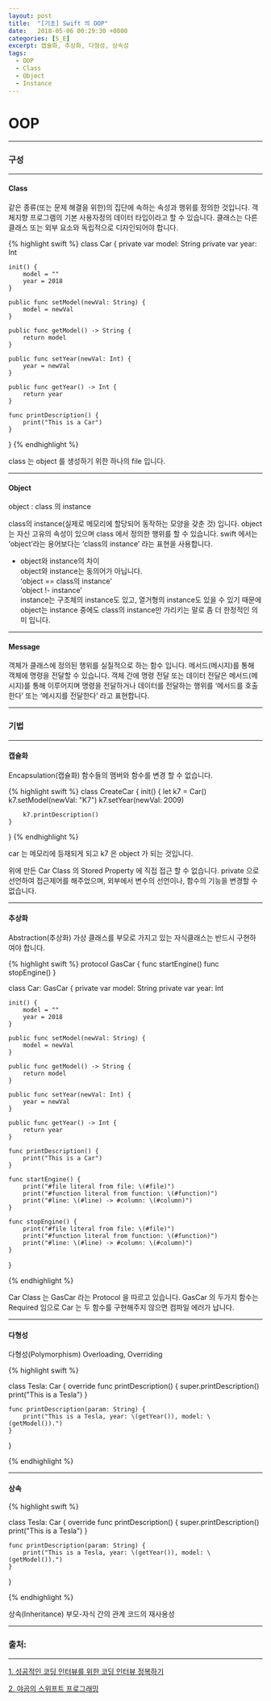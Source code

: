 ```yaml
---
layout: post
title:  "[기초] Swift 의 OOP"
date:   2018-05-06 00:29:30 +0800
categories: [S_E]
excerpt: 캡슐화, 추상화, 다형성, 상속성
tags:
  - OOP
  - Class
  - Object
  - Instance
---
```


# OOP
---

<h3> 구성 </h3>

---

<h4>Class</h4>
같은 종류(또는 문제 해결을 위한)의 집단에 속하는 속성과 행위를 정의한 것입니다. 객체지향 프로그램의 기본 사용자정의 데이터 타입이라고 할 수 있습니다. 클래스는 다른 클래스 또는 외부 요소와 독립적으로 디자인되어야 합니다.

{% highlight swift %}
class Car {
    private var model: String
    private var year: Int
    
    init() {
        model = ""
        year = 2018
    }
    
    public func setModel(newVal: String) {
        model = newVal
    }
    
    public func getModel() -> String {
        return model
    }
    
    public func setYear(newVal: Int) {
        year = newVal
    }
    
    public func getYear() -> Int {
        return year
    }

    func printDescription() {
        print("This is a Car")
    }
}
{% endhighlight %}

class 는 object 를 생성하기 위한 하나의 file 입니다.

---

<h4>Object</h4>
object : class 의 instance

class의 instance(실제로 메모리에 할당되어 동작하는 모양을 갖춘 것) 입니다. object는 자신 고유의 속성이 있으며 class 에서 정의한 행위를 할 수 있습니다. swift 에서는 ‘object’라는 용어보다는 ‘class의 instance’ 라는 표현을 사용합니다.

* object와 instance의 차이<br />
object와 instance는 동의어가 아닙니다. <br />
‘object == class의 instance’<br />
‘object !- instance’<br />
instance는 구조체의 instance도 있고, 열거형의 instance도 있을 수 있기 때문에 object는 instance 중에도 class의 instance만 가리키는 말로 좀 더 한정적인 의미 입니다.<br />

---

<h4>Message</h4>
객체가 클래스에 정의된 행위를 실질적으로 하는 함수 입니다. 메서드(메시지)를 통해 객체에 명령을 전달할 수 있습니다. 객체 간에 명령 전달 또는 데이터 전달은 메서드(메시지)를 통해 이루어지며 명령을 전달하거나 데이터를 전달하는 행위를 ‘메서드를 호출한다’ 또는 ‘메시지를 전달한다’ 라고 표현합니다.

---

<h3> 기법 </h3>

---

<h4> 캡슐화 </h4>

Encapsulation(캡슐화)
함수들의 맴버와 함수를 변경 할 수 없습니다.

{% highlight swift %}
class CreateCar {
    init() {
        let k7 = Car()
        k7.setModel(newVal: "K7")
        k7.setYear(newVal: 2009)
        
        k7.printDescription()
    }
}
{% endhighlight %}

car 는 메모리에 등재되게 되고
k7 은 object 가 되는 것입니다.

위에 만든 Car Class 의 Stored Property 에 직접 접근 할 수 없습니다.
private 으로 선언하여 접근제어를 해주었으며, 외부에서 변수의 선언이나, 함수의 기능을 변경할 수 없습니다.

---

<h4> 추상화 </h4>

Abstraction(추상화)
가상 클래스를 부모로 가지고 있는 자식클래스는 반드시 구현하여야 합니다.

{% highlight swift %}
protocol GasCar {
    func startEngine()
    func stopEngine()
}

class Car: GasCar {
    private var model: String
    private var year: Int
    
    init() {
        model = ""
        year = 2018
    }
    
    public func setModel(newVal: String) {
        model = newVal
    }
    
    public func getModel() -> String {
        return model
    }
    
    public func setYear(newVal: Int) {
        year = newVal
    }
    
    public func getYear() -> Int {
        return year
    }

    func printDescription() {
        print("This is a Car")
    }
    
    func startEngine() {
        print("#file literal from file: \(#file)")
        print("#function literal from function: \(#function)")
        print("#line: \(#line) -> #column: \(#column)")
    }
    
    func stopEngine() {
        print("#file literal from file: \(#file)")
        print("#function literal from function: \(#function)")
        print("#line: \(#line) -> #column: \(#column)")
    }
}

{% endhighlight %}

Car Class 는 GasCar 라는 Protocol 을 따르고 있습니다.
GasCar 의 두가지 함수는 Required 임으로 Car 는 두 함수를 구현해주지 않으면 컴파일 에러가 납니다.

---

<h4> 다형성 </h4>

다형성(Polymorphism)
Overloading, Overriding

{% highlight swift %}

class Tesla: Car {
    override func printDescription() {
        super.printDescription()
        print("This is a Tesla")
    }
    
    func printDescription(param: String) {
        print("This is a Tesla, year: \(getYear()), model: \(getModel()).")
    }
}

{% endhighlight %}

---

<h4> 상속 </h4>

{% highlight swift %}

class Tesla: Car {
    override func printDescription() {
        super.printDescription()
        print("This is a Tesla")
    }
    
    func printDescription(param: String) {
        print("This is a Tesla, year: \(getYear()), model: \(getModel()).")
    }
}

{% endhighlight %}

상속(Inheritance)
부모-자식 간의 관계 코드의 재사용성

---


### 출처:

---

[1. 성공적인 코딩 인터뷰를 위한 코딩 인터뷰 정복하기](https://www.inflearn.com/course/코딩-인터뷰/?error=login)

[2. 야곰의 스위프트 프로그래밍](http://blog.yes24.com/blog/blogMain.aspx?blogid=hsh3592&artSeqNo=9346735)